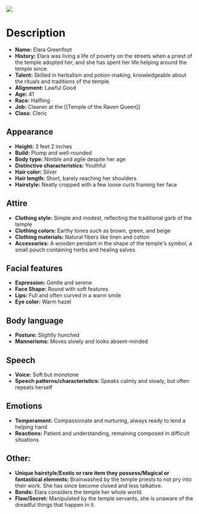 ![](https://i.imgur.com/zH49fHY.jpg)


# Description

- **Name:** Elara Greenfoot
- **History:** Elara was living a life of poverty on the streets when a priest of the temple adopted her, and she has spent her life helping around the temple since.
- **Talent:** Skilled in herbalism and potion-making, knowledgeable about the rituals and traditions of the temple.
- **Alignment:** Lawful Good
- **Age:** 41
- **Race:** Halfling
- **Job:** Cleaner at the [[Temple of the Raven Queen]]
- **Class:** Cleric

## Appearance

- **Height:** 3 feet 2 inches
- **Build:** Plump and well-rounded
- **Body type:** Nimble and agile despite her age
- **Distinctive characteristics:** Youthful
- **Hair color:** Silver
- **Hair length:** Short, barely reaching her shoulders
- **Hairstyle:** Neatly cropped with a few loose curls framing her face

## Attire

- **Clothing style:** Simple and modest, reflecting the traditional garb of the temple
- **Clothing colors:** Earthy tones such as brown, green, and beige
- **Clothing materials:** Natural fibers like linen and cotton
- **Accessories:** A wooden pendant in the shape of the temple's symbol, a small pouch containing herbs and healing salves

## Facial features

- **Expression:** Gentle and serene
- **Face Shape:** Round with soft features
- **Lips:** Full and often curved in a warm smile
- **Eye color:** Warm hazel

## Body language

- **Posture:** Slightly hunched 
- **Mannerisms:** Moves slowly and looks absent-minded

## Speech

- **Voice:** Soft but monotone
- **Speech patterns/characteristics:** Speaks calmly and slowly, but often repeats herself

## Emotions

- **Temperament:** Compassionate and nurturing, always ready to lend a helping hand
- **Reactions:** Patient and understanding, remaining composed in difficult situations

## Other:

- **Unique hairstyle/Exotic or rare item they possess/Magical or fantastical elements:** Brainwashed by the temple priests to not pry into their work. She has since become closed and less talkative.
- **Bonds:** Elara considers the temple her whole world.
- **Flaw/Secret:** Manipulated by the temple servants, she is unaware of the dreadful things that happen in it.
